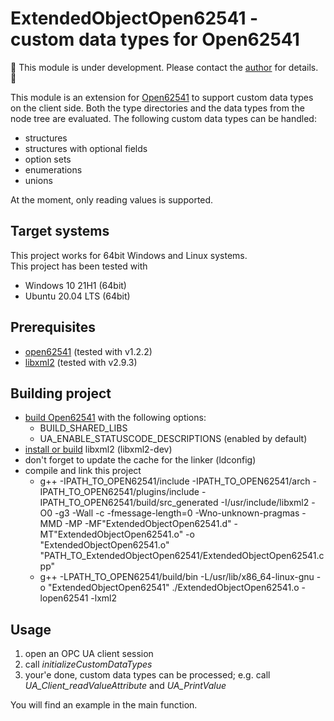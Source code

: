 # ExtendedObjectOpen62541 - custom data types for Open62541
:construction:
This module is under development.
Please contact the [author](mailto:nugatritter@gmail.com) for details.
:construction:

This module is an extension for [Open62541](https://github.com/open62541/open62541/) to support custom data types
on the client side.
Both the type directories and the data types from the node tree are evaluated.
The following custom data types can be handled:
- structures
- structures with optional fields
- option sets
- enumerations
- unions

At the moment, only reading values is supported.

## Target systems
This project works for 64bit Windows and Linux systems.<br>
This project has been tested with
- Windows 10 21H1 (64bit)
- Ubuntu 20.04 LTS (64bit)
## Prerequisites

-   [open62541](https://open62541.org) (tested with v1.2.2)
-   [libxml2](http://xmlsoft.org) (tested with v2.9.3)

## Building project

- [build Open62541](https://open62541.org/doc/current/building.html) with the following options:
  - BUILD_SHARED_LIBS
  - UA_ENABLE_STATUSCODE_DESCRIPTIONS (enabled by default)
- [install or build](http://xmlsoft.org/downloads.html) libxml2 (libxml2-dev)
- don't forget to update the cache for the linker (ldconfig)
- compile and link this project
  - g++ -IPATH_TO_OPEN62541/include -IPATH_TO_OPEN62541/arch -IPATH_TO_OPEN62541/plugins/include -IPATH_TO_OPEN62541/build/src_generated -I/usr/include/libxml2 -O0 -g3 -Wall -c -fmessage-length=0 -Wno-unknown-pragmas -MMD -MP -MF"ExtendedObjectOpen62541.d" -MT"ExtendedObjectOpen62541.o" -o "ExtendedObjectOpen62541.o" "PATH_TO_ExtendedObjectOpen62541/ExtendedObjectOpen62541.cpp" 
  - g++ -LPATH_TO_OPEN62541/build/bin -L/usr/lib/x86_64-linux-gnu -o "ExtendedObjectOpen62541"  ./ExtendedObjectOpen62541.o   -lopen62541 -lxml2

## Usage
1. open an OPC UA client session
2. call *initializeCustomDataTypes*
3. your'e done, custom data types can be processed; e.g. call *UA_Client_readValueAttribute* and *UA_PrintValue*

You will find an example in the main function.